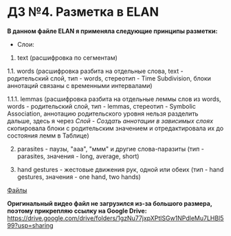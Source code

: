 # ДЗ №4. Разметка в ELAN

**В данном файле ELAN я применяла следующие принципы разметки:**
- Слои:
 1. text (расшифровка по сегментам)
 
  1.1. words (расшифровка разбита на отдельные слова, text - родительский слой, тип - words, стереотип - 
Time Subdivision, блоки аннотаций связаны с временными интервалами)

  1.1.1. lemmas (расшифровка разбита на отдельные леммы слов из words, words - родительский слой, 
тип - lemmas, стереотип - Symbolic Association, аннотацию родительского уровня нельзя разделить дальше, 
здесь я через *Слой - Создать аннотации в зависимых слоях* скопировала блоки с родительским значением и отредактировала 
их до состояния лемм в Таблице)

 2. parasites - паузы, "ааа", "ммм" и другие слова-паразиты (тип - parasites, значения - long, average, short)
 
 3. hand gestures - жестовые движения рук, одной или обеих (тип - hand gestures, значения - one hand, two hands)

[Файлы](https://github.com/biinins/ethiopia_CILS/tree/main/dz/elan)

**Оригинальный видео файл не загрузился из-за большого размера, поэтому прикрепляю ссылку на Google Drive:** https://drive.google.com/drive/folders/1gzNu77jxpXPtlSGw1NPdleMu7LHBl599?usp=sharing
